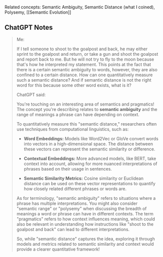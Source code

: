 Related concepts: Semantic Ambiguity, Semantic Distance (what I coined), Polysemy, [[Semantic Evolution]]
## ChatGPT Notes
> Me:
> 
> If I tell someone to shoot to the goalpost and back, he may either sprint to the goalpost and return, or take a gun and shoot the goalpost and report back to me. But he will not try to fly to the moon because that's how he interpreted my statement. This points at the fact that there is a certain semantic ambiguity to words, however, they are also confined to a certain distance. How can one quantitatively measure such a semantic distance? And if semantic distance is not the right word for this because some other word exists, what is it?
> 
> ChatGPT said:
> 
> You're touching on an interesting area of semantics and pragmatics! The concept you're describing relates to **semantic ambiguity** and the range of meanings a phrase can have depending on context.
> 
> To quantitatively measure this "semantic distance," researchers often use techniques from computational linguistics, such as:
> 
> - **Word Embeddings:** Models like Word2Vec or GloVe convert words into vectors in a high-dimensional space. The distance between these vectors can represent the semantic similarity or difference.
> 
> - **Contextual Embeddings:** More advanced models, like BERT, take context into account, allowing for more nuanced interpretations of phrases based on their usage in sentences.
> 
> - **Semantic Similarity Metrics:** Cosine similarity or Euclidean distance can be used on these vector representations to quantify how closely related different phrases or words are.
> 
> As for terminology, "semantic ambiguity" refers to situations where a phrase has multiple interpretations. You might also consider "semantic range" or "polysemy" when discussing the breadth of meanings a word or phrase can have in different contexts. The term "pragmatics" refers to how context influences meaning, which could also be relevant in understanding how instructions like "shoot to the goalpost and back" can lead to different interpretations.
> 
> So, while "semantic distance" captures the idea, exploring it through models and metrics related to semantic similarity and context would provide a clearer quantitative framework!


